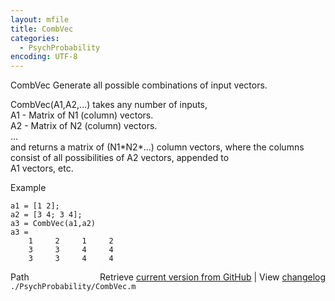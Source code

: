 ```yaml
---
layout: mfile
title: CombVec
categories:
  - PsychProbability
encoding: UTF-8
---
```


CombVec Generate all possible combinations of input vectors.  

   CombVec(A1,A2,...) takes any number of inputs,  
      A1 - Matrix of N1 (column) vectors.  
      A2 - Matrix of N2 (column) vectors.  
      ...  
    and returns a matrix of (N1\*N2\*...) column vectors, where the columns  
    consist of all possibilities of A2 vectors, appended to  
    A1 vectors, etc.  

  Example  

    a1 = [1 2];  
    a2 = [3 4; 3 4];  
    a3 = CombVec(a1,a2)  
    a3 =  
        1     2     1     2  
        3     3     4     4  
        3     3     4     4  


<div class="code_header" style="text-align:right;">
  <span style="float:left;">Path&nbsp;&nbsp;</span> <span class="counter">Retrieve <a href=
  "https://raw.github.com/Psychtoolbox-3/Psychtoolbox-3/beta/./PsychProbability/CombVec.m">current version from GitHub</a> | View <a href=
  "https://github.com/Psychtoolbox-3/Psychtoolbox-3/commits/beta/./PsychProbability/CombVec.m">changelog</a></span>
</div>
<div class="code">
  <code>./PsychProbability/CombVec.m</code>
</div>
